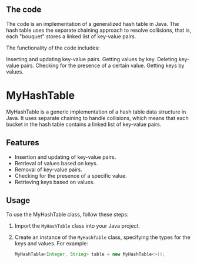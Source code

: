 ## The code
The code is an implementation of a generalized hash table in Java. The hash table uses the separate chaining approach to resolve collisions, that is, each "bouquet" stores a linked list of key-value pairs.

The functionality of the code includes:

Inserting and updating key-value pairs.
Getting values by key.
Deleting key-value pairs.
Checking for the presence of a certain value.
Getting keys by values.
# MyHashTable

MyHashTable is a generic implementation of a hash table data structure in Java. It uses separate chaining to handle collisions, which means that each bucket in the hash table contains a linked list of key-value pairs.

## Features

- Insertion and updating of key-value pairs.
- Retrieval of values based on keys.
- Removal of key-value pairs.
- Checking for the presence of a specific value.
- Retrieving keys based on values.

## Usage

To use the MyHashTable class, follow these steps:

1. Import the `MyHashTable` class into your Java project.

2. Create an instance of the `MyHashTable` class, specifying the types for the keys and values. For example:

   ```java
   MyHashTable<Integer, String> table = new MyHashTable<>();

